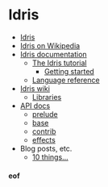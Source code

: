 # Idris

* [Idris](https://www.idris-lang.org/)
* [Idris on Wikipedia](https://en.wikipedia.org/wiki/Idris_(programming_language))
* [Idris documentation](http://docs.idris-lang.org/en/latest/index.html)
  * [The Idris tutorial](http://docs.idris-lang.org/en/latest/tutorial/index.html)
    * [Getting started](http://docs.idris-lang.org/en/latest/tutorial/starting.html)
  * [Language reference](http://docs.idris-lang.org/en/latest/reference/index.html)
* [Idris wiki](https://github.com/idris-lang/Idris-dev/wiki)
  * [Libraries](https://github.com/idris-lang/Idris-dev/wiki/Libraries)
* [API docs](https://www.idris-lang.org/docs/current/)
  * [prelude](http://www.idris-lang.org/docs/current/prelude_doc)
  * [base](http://www.idris-lang.org/docs/current/base_doc)
  * [contrib](http://www.idris-lang.org/docs/current/contrib_doc)
  * [effects](http://www.idris-lang.org/docs/current/effects_doc)
* Blog posts, etc.
  * [10 things...](https://deque.blog/2017/06/14/10-things-idris-improved-over-haskell/)





#### eof


